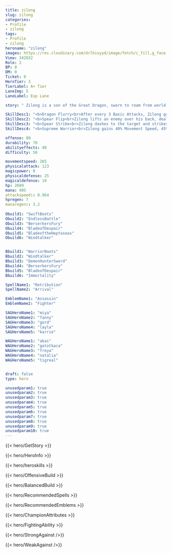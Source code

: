 ```yaml
---
title: zilong
slug: zilong
categories: 
- Profile 
- zilong
tags: 
- Profile
- zilong
heroname: "zilong"
images: https://res.cloudinary.com/drlhixyyd/image/fetch/c_fill,g_face,f_auto/https://cdn2-build.mobagenie.my.id/p/images/banner/full/zilong.jpg
View: 342832 
Role: 2 
BP: 0
DM: 0 
Ticket: 0 
HeroTier: 3 
TierLabel: A+ Tier 
LaneImg: 5
LaneLabel: Exp Lane 

story: " Zilong is a son of the Great Dragon, sworn to roam from world to world assisting wise rulers by the Dragon\'s decree. Whenever a new king is in need of strength, Zilong traverses space and time to remove all obstacles and enemies before the king using spear fighting techniques endowed upon him by the Great Dragon. "

SkillDesc1: "<b>Dragon Flurry<br>After every 3 Basic Attacks, Zilong gains <font color='#404495'>(Dragon Flurry)</font> on the next Basic Attack, attacking the target multiple times, dealing 150% Basic Attack damage and restoring Zilong&rsquo;s HP equal to 50% of his Physical Attack. (Dragon Flurry benefits only one time from <font color='#404495'>(Demon Hunter Sword)</font>)"   
SkillDesc2: "<b>Spear Flip<br>Zilong lifts an enemy over his back, dealing 250<font color='#D58E1F'>( +80% Total Physical ATK)</font> <font color='#C53535'>(Physical Damage)</font>."   
SkillDesc3: "<b>Spear Strike<br>Zilong dashes to the target and strikes with his Dragon Spear, dealing 250<font color='#D58E1F'>( +60% Total Physical ATK)</font> <font color='#C53535'>(Physical Damage)</font> to the target, reducing the target's Physical Defense by 15 for 2s, and launching a Basic Attack immediately. The cooldown of <font color='#404495'>(Spear Strike)</font> is reset when Zilong eliminates a target."   
SkillDesc4: "<b>Supreme Warrior<br>Zilong gains 40% Movement Speed, 45% Attack Speed, and slow immunity for 7.5s. Slow effects are removed upon skill cast. While <font color='#404495'>(Supreme Warrior)</font> is active, <font color='#404495'>(Dragon Flurry)</font> can be triggered after every 2 Basic Attacks instead of after every 3 Basic Attacks."  

offense: 80 
durability: 70 
abilityeffects: 40 
difficulty: 50 

movementspeed: 265
physicalattack: 123
magicpower: 0
physicaldefense: 25
magicaldefense: 10
hp: 2689
mana: 405
attackspeed:: 0.964
hpregen: 7
manaregen:: 3.2
 
Obuild1: "SwiftBoots"  
Obuild2: "EndlessBattle" 
Obuild3: "BerserkersFury" 
Obuild4: "BladeofDespair" 
Obuild5: "BladeoftheHeptaseas" 
Obuild6: "Windtalker" 


Bbuild1: "WarriorBoots"  
Bbuild2: "Windtalker" 
Bbuild3: "DemonHunterSword" 
Bbuild4: "BerserkersFury" 
Bbuild5: "BladeofDespair" 
Bbuild6: "Immortality" 

SpellName1: "Retribution" 
SpellName2: "Arrival"   

EmblemName1: "Assassin" 
EmblemName2: "Fighter"    

SAGHeroName1: "miya"
SAGHeroName2: "fanny"
SAGHeroName3: "gord"
SAGHeroName4: "layla"
SAGHeroName5: "karrie"

WAGHeroName1: "akai"
WAGHeroName2: "gatotkaca"
WAGHeroName3: "freya"
WAGHeroName4: "natalia"
WAGHeroName5: "tigreal"


draft: false
type: hero

unusedparam1: true
unusedparam2: true
unusedparam3: true
unusedparam4: true
unusedparam5: true
unusedparam6: true
unusedparam7: true
unusedparam8: true
unusedparam9: true
unusedparam10: true
---
```



{{< hero/GetStory >}}

{{< hero/HeroInfo >}}
 
{{< hero/heroskills >}}

{{< hero/OffensiveBuild >}} 

{{< hero/BalancedBuild >}}


{{< hero/RecommendedSpells >}}  

{{< hero/RecommendedEmblems >}}   


{{< hero/ChampionAttributes >}}


{{< hero/FightingAbility >}}

{{< hero/StrongAgainst />}}

{{< hero/WeakAgainst />}}
